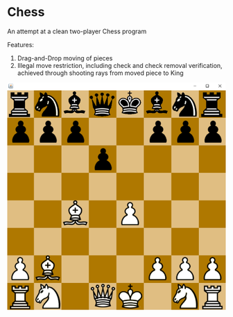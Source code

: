 # Chess
An attempt at a clean two-player Chess program

Features:
  1. Drag-and-Drop moving of pieces
  2. Illegal move restriction, including check and check removal verification, achieved through shooting rays from moved piece to King


![danishGambit](danish_gambit.png)
